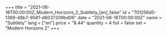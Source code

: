 +++
title = "2021-06-18T00:00:00Z_Modern_Horizons_2_Subtlety_[en]_false"
id = "701256d5-1389-48b7-9581-d6037209bd06"
date = "2021-06-18T00:00:00Z"
name = "Subtlety"
lang = ["en"]
price = "8.44"
quantity = 4
foil = false
set = "Modern Horizons 2"
+++
